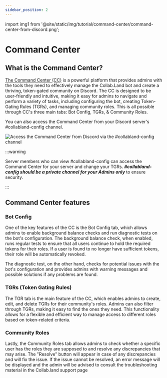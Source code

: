 ```yaml
---
sidebar_position: 2
---
```


import img1 from '@site/static/img/tutorial/command-center/command-center-from-discord.png';

# Command Center

## What is the Command Center?

[The Command Center (CC)](https://cc.collab.land) is a powerful platform that provides admins with the tools they need to effectively manage the Collab.Land bot and create a thriving, token-gated community on Discord. The CC is designed to be user-friendly and intuitive, making it easy for admins to navigate and perform a variety of tasks, including configuring the bot, creating Token-Gating Rules (TGRs), and managing community roles. This is all possible through CC's three main tabs: Bot Config, TGRs, & Community Roles.

You can also access the Command Center from your Discord server's #collabland-config channel.

<div class="text--center">
  <img  src={img1} alt="Access the Command Center from Discord via the #collabland-config channel" />
</div>

:::warning

Server members who can view #collabland-config can access the Command Center for your server and change your TGRs. _**#collabland-config should be a private channel for your Admins only**_ to ensure security.

:::

## Command Center features

### Bot Config

One of the key features of the CC is the Bot Config tab, which allows admins to enable background balance checks and run diagnostic tests on the bot's configuration. The background balance check, when enabled, runs regular tests to ensure that all users continue to hold the required tokens for their roles. If a user is found to no longer have sufficient tokens, their role will be automatically revoked.

The diagnostic test, on the other hand, checks for potential issues with the bot's configuration and provides admins with warning messages and possible solutions if any problems are found.

### TGRs (Token Gating Rules)

The TGR tab is the main feature of the CC, which enables admins to create, edit, and delete TGRs for their community's roles. Admins can also filter through TGRs, making it easy to find the ones they need. This functionality allows for a flexible and efficient way to manage access to different roles based on token-related criteria.

### Community Roles

Lastly, the Community Roles tab allows admins to check whether a specific user has the roles they are supposed to and resolve any discrepancies that may arise. The "Resolve" button will appear in case of any discrepancies and will fix the issue. If the issue cannot be resolved, an error message will be displayed and the admin will be advised to consult the troubleshooting material in the Collab.land support page
